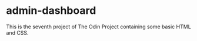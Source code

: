 # admin-dashboard
This is the seventh project of The Odin Project containing some basic HTML and CSS.
